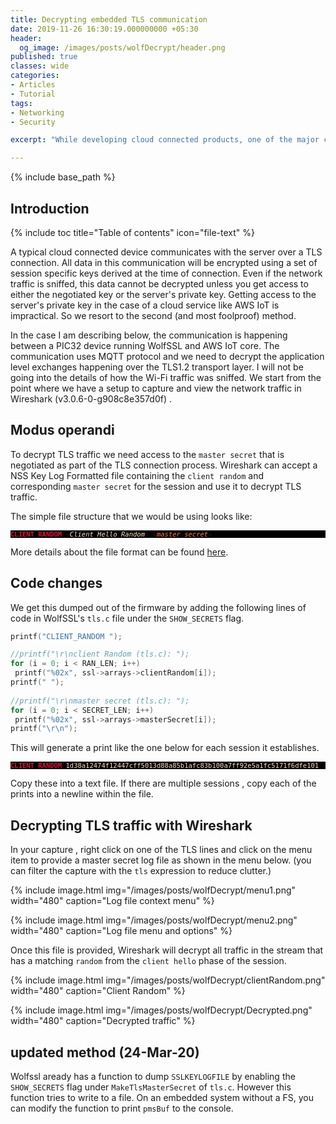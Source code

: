 ```yaml
---
title: Decrypting embedded TLS communication
date: 2019-11-26 16:30:19.000000000 +05:30
header:
  og_image: /images/posts/wolfDecrypt/header.png
published: true
classes: wide
categories:
- Articles
- Tutorial
tags:
- Networking
- Security

excerpt: "While developing cloud connected products, one of the major challenges is debugging application layer errors within a TLS connection. This article describes a scalable method to decrypt application level communication within a TLS connection even when it happens with a cloud based server."

---
```

<style>
div {
  text-align: justify;
  text-justify: inter-word;
}
</style>



{% include base_path %}

## Introduction
{% include toc title="Table of contents" icon="file-text" %}

A typical cloud connected device communicates with the server over a TLS connection. All data in this communication will be encrypted using a set of session specific keys derived at the time of connection. Even if the network traffic is sniffed, this data cannot be decrypted unless you get access to either the negotiated key or the server's private key. Getting access to the server's private key in the case of a cloud service like AWS IoT is impractical. So we resort to the second (and most foolproof) method.

In the case I am describing below, the communication is happening between a PIC32 device running WolfSSL and AWS IoT core. The communication uses MQTT protocol and we need to decrypt the application level exchanges happening over the TLS1.2 transport layer. I will not be going into the details of how the Wi-Fi traffic was sniffed. We start from the point where we have a setup to capture and view the network traffic in Wireshark (v3.0.6-0-g908c8e357d0f) .

## Modus operandi

To decrypt TLS traffic we need access to the `master secret` that is negotiated as part of the TLS connection process. Wireshark can accept a NSS Key Log Formatted file containing the `client random` and corresponding `master secret` for the session and use it to decrypt TLS traffic. 

The simple file structure that we would be using looks like:

<pre style="background-color:black; font-size: 75%">
<b style="color:Crimson ">CLIENT_RANDOM</b> <<i style="color:Bisque ">Client Hello Random</i>> <<i style="color:Coral  ">master secret</i>>
</pre>

More details about the file format can be found [here](https://developer.mozilla.org/en-US/docs/Mozilla/Projects/NSS/Key_Log_Format). 

## Code changes

 We get this dumped out of the firmware by adding the following lines of code in WolfSSL's `tls.c` file  under the `SHOW_SECRETS` flag.

 ```c
printf("CLIENT_RANDOM ");

//printf("\r\nclient Random (tls.c): ");
for (i = 0; i < RAN_LEN; i++)
  printf("%02x", ssl->arrays->clientRandom[i]);
printf(" ");
        
//printf("\r\nmaster secret (tls.c): ");
for (i = 0; i < SECRET_LEN; i++)
  printf("%02x", ssl->arrays->masterSecret[i]);
printf("\r\n");     

 ```

This will generate a print like the one below for each session it establishes. 

<pre style="background-color:black;font-size: 75% ">
<b style="color:Crimson ">CLIENT_RANDOM</b> <a style="color:Bisque ">1d38a12474f12447cff5013d88a85b1afc83b100a7ff92e5a1fc5171f6dfe101 </a> <a style="color:Coral  ">331fd5c8d5e52fce44e4cd13a34beadd14c533b40f3a1839de0feb04d069ea58045cf04ef25f22e71dbcbe00b88ef4e2</a>
</pre>

Copy these into a text file. If there are multiple sessions , copy each of the prints into a newline within the file. 

## Decrypting TLS traffic with Wireshark

In your capture , right click on one of the TLS lines and click on the menu item to provide a master secret log file as shown in the menu below. (you can filter the capture with the `tls` expression to reduce clutter.)


{% include image.html
	img="/images/posts/wolfDecrypt/menu1.png"
	width="480"
	caption="Log file context menu"
%}

{% include image.html
	img="/images/posts/wolfDecrypt/menu2.png"
	width="480"
	caption="Log file menu and options"
%}


Once this file is provided, Wireshark will decrypt all traffic in the stream that has a matching `random` from the `client hello` phase of the session.

{% include image.html
	img="/images/posts/wolfDecrypt/clientRandom.png"
	width="480"
	caption="Client Random"
%}

{% include image.html
	img="/images/posts/wolfDecrypt/Decrypted.png"
	width="480"
	caption="Decrypted traffic"
%}

## updated method (24-Mar-20)
Wolfssl aready has a function to dump `SSLKEYLOGFILE` by enabling the `SHOW_SECRETS` flag under `MakeTlsMasterSecret` of `tls.c`. However this function tries to write to a file. On an embedded system without a FS, you can modify the function to print `pmsBuf` to the console. 
